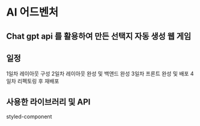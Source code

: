 # AI 어드벤처

## Chat gpt api 를 활용하여 만든 선택지 자동 생성 웹 게임

## 일정

1일차 레이아웃 구성
2일차 레이아웃 완성 및 백앤드 완성
3일차 프론트 완성 및 배포
4일차 리펙토링 후 재배포

## 사용한 라이브러리 및 API

styled-component
